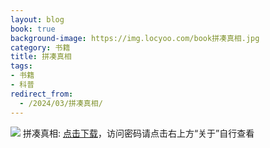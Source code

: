 ```yaml
---
layout: blog
book: true
background-image: https://img.locyoo.com/book拼凑真相.jpg
category: 书籍
title: 拼凑真相
tags:
- 书籍
- 科普
redirect_from:
  - /2024/03/拼凑真相/
---
```

![](https://img.locyoo.com/book拼凑真相.jpg)
拼凑真相: <a name = "ref1" href="https://url18.ctfile.com/f/50983618-1439916157-c5b63d?p=3619">点击下载</a>，访问密码请点击右上方“关于”自行查看